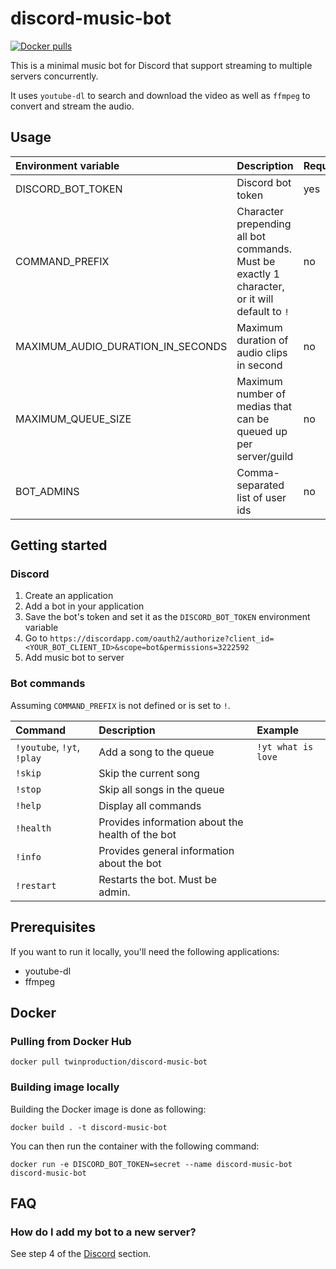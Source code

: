 # discord-music-bot

[![Docker pulls](https://img.shields.io/docker/pulls/twinproduction/discord-music-bot)](https://cloud.docker.com/repository/docker/twinproduction/discord-music-bot)

This is a minimal music bot for Discord that support streaming to multiple servers concurrently.  

It uses `youtube-dl` to search and download the video as well as `ffmpeg` to convert and stream the audio.


## Usage

| Environment variable | Description | Required | Default |
|:--- |:--- |:--- |:--- |
| DISCORD_BOT_TOKEN | Discord bot token | yes | `""` |
| COMMAND_PREFIX | Character prepending all bot commands. Must be exactly 1 character, or it will default to `!` | no | `!` |
| MAXIMUM_AUDIO_DURATION_IN_SECONDS | Maximum duration of audio clips in second | no | `480` |
| MAXIMUM_QUEUE_SIZE | Maximum number of medias that can be queued up per server/guild | no | `10` |
| BOT_ADMINS | Comma-separated list of user ids | no | `""` |


## Getting started

### Discord

1. Create an application
2. Add a bot in your application
3. Save the bot's token and set it as the `DISCORD_BOT_TOKEN` environment variable
4. Go to `https://discordapp.com/oauth2/authorize?client_id=<YOUR_BOT_CLIENT_ID>&scope=bot&permissions=3222592`
5. Add music bot to server


### Bot commands

Assuming `COMMAND_PREFIX` is not defined or is set to `!`.

| Command | Description | Example |
|:--- |:--- |:--- |
| `!youtube`, `!yt`, `!play` | Add a song to the queue | `!yt what is love`
| `!skip` | Skip the current song |
| `!stop` | Skip all songs in the queue |
| `!help` | Display all commands |
| `!health` | Provides information about the health of the bot |
| `!info` | Provides general information about the bot |
| `!restart` | Restarts the bot. Must be admin. |


## Prerequisites

If you want to run it locally, you'll need the following applications:
- youtube-dl
- ffmpeg


## Docker

### Pulling from Docker Hub

```
docker pull twinproduction/discord-music-bot
```


### Building image locally

Building the Docker image is done as following:

```
docker build . -t discord-music-bot
```

You can then run the container with the following command:

```
docker run -e DISCORD_BOT_TOKEN=secret --name discord-music-bot discord-music-bot
```


## FAQ

### How do I add my bot to a new server?

See step 4 of the [Discord](#discord) section.
